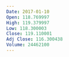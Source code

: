 ```yaml
---
Date: 2017-01-10
Open: 118.769997
High: 119.379997
Low: 118.300003
Close: 119.110001
Adj Close: 116.300438
Volume: 24462100
---
```

